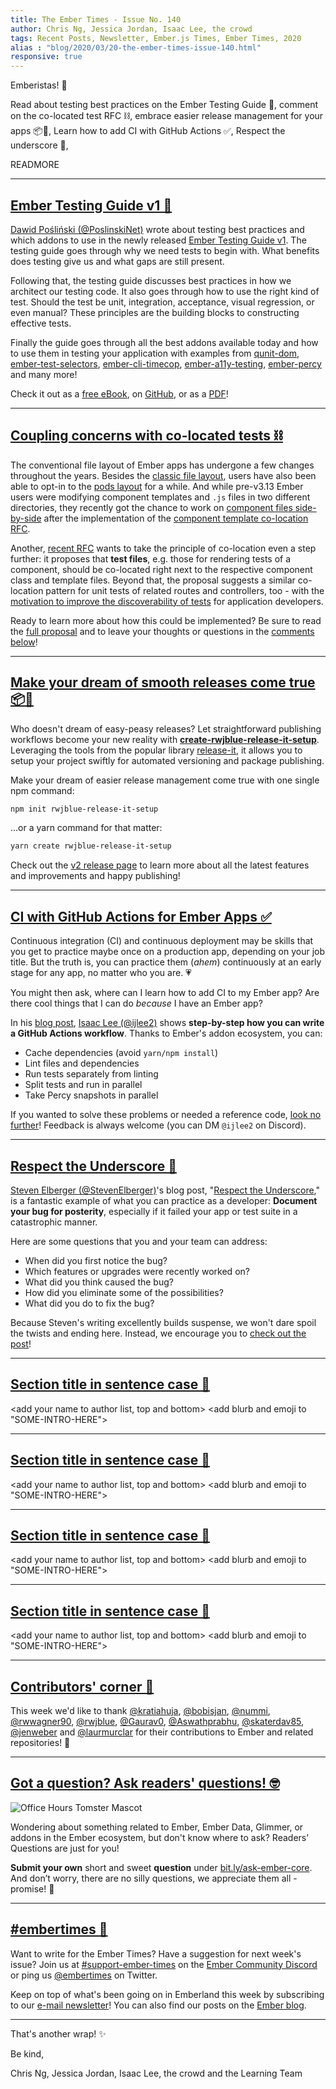 ```yaml
---
title: The Ember Times - Issue No. 140
author: Chris Ng, Jessica Jordan, Isaac Lee, the crowd
tags: Recent Posts, Newsletter, Ember.js Times, Ember Times, 2020
alias : "blog/2020/03/20-the-ember-times-issue-140.html"
responsive: true
---
```


<SAYING-HELLO-IN-YOUR-FAVORITE-LANGUAGE> Emberistas! 🐹

<SOME-INTRO-HERE-TO-KEEP-THEM-SUBSCRIBERS-READING>
Read about testing best practices on the Ember Testing Guide 📗,
comment on the co-located test RFC ⛓,
embrace easier release management for your apps 📦🙌,
Learn how to add CI with GitHub Actions ✅,
Respect the underscore 🙇,

READMORE

---

## [Ember Testing Guide v1 📗](https://twitter.com/PoslinskiNet/status/1239503392386568192)

[Dawid Pośliński (@PoslinskiNet)](https://github.com/PoslinskiNet/) wrote about testing best practices and which addons to use in the newly released [Ember Testing Guide v1](https://selleo.com/ebook/ember). The testing guide goes through why we need tests to begin with. What benefits does testing give us and what gaps are still present.

Following that, the testing guide discusses best practices in how we architect our testing code. It also goes through how to use the right kind of test. Should the test be unit, integration, acceptance, visual regression, or even manual? These principles are the building blocks to constructing effective tests.

Finally the guide goes through all the best addons available today and how to use them in testing your application with examples from [qunit-dom](https://github.com/simplabs/qunit-dom), [ember-test-selectors](https://github.com/simplabs/ember-test-selectors), [ember-cli-timecop](https://github.com/matteodepalo/ember-cli-timecop), [ember-a11y-testing](https://github.com/ember-a11y/ember-a11y-testing), [ember-percy](https://github.com/percy/ember-percy) and many more!

Check it out as a [free eBook](https://selleo.com/ebook/ember), on [GitHub](https://github.com/PoslinskiNet/ember-testing-guide), or as a [PDF](https://selleo.com/uploads/ebooks/ember/ember_testing_guide.pdf)!

---

## [Coupling concerns with co-located tests ⛓](https://github.com/emberjs/rfcs/pull/599)

The conventional file layout of Ember apps has undergone a few changes throughout the years.
Besides the [classic file layout](https://cli.emberjs.com/release/advanced-use/project-layouts/#classiclayout), users have also been able to opt-in to the [pods layout](https://cli.emberjs.com/release/advanced-use/project-layouts/#podslayout) for a while. And while pre-v3.13 Ember users were modifying component templates and `.js` files in two different directories, they recently got the chance to work on [component files side-by-side](https://blog.emberjs.com/2019/09/25/ember-3-13-released.html) after the implementation of the [component template co-location RFC](https://emberjs.github.io/rfcs/0481-component-templates-co-location.html).

Another, [recent RFC](https://github.com/emberjs/rfcs/pull/599) wants to take the principle of co-location even a step further: it proposes that **test files**, e.g. those for rendering tests of a component, should be co-located right next to the respective component class and template files. Beyond that, the proposal suggests a similar co-location pattern for unit tests of related routes and controllers, too - with the [motivation to improve the discoverability of tests](https://github.com/NullVoxPopuli/rfcs/blob/colocated-tests/text/0000-colocated-tests.md#motivation) for application developers.

Ready to learn more about how this could be implemented? Be sure to read the [full proposal](https://github.com/NullVoxPopuli/rfcs/blob/colocated-tests/text/0000-colocated-tests.md) and to leave your thoughts or questions in the [comments below](https://github.com/emberjs/rfcs/pull/599)!

---

## [Make your dream of smooth releases come true 📦🙌](https://github.com/rwjblue/create-rwjblue-release-it-setup/releases/tag/v2.0.0)

Who doesn't dream of easy-peasy releases? Let straightforward publishing workflows become your new reality with [**create-rwjblue-release-it-setup**](https://github.com/rwjblue/create-rwjblue-release-it-setup). Leveraging the tools from the popular library [release-it](https://github.com/release-it/release-it), it allows you to setup your project swiftly for automated versioning and package publishing.

Make your dream of easier release management come true with one single npm command:

```bash
npm init rwjblue-release-it-setup
```

...or a yarn command for that matter:

```bash
yarn create rwjblue-release-it-setup
```

Check out the [v2 release page](https://github.com/rwjblue/create-rwjblue-release-it-setup/releases/tag/v2.0.0) to learn more about all the latest features and improvements and happy publishing!

---

## [CI with GitHub Actions for Ember Apps ✅](https://crunchingnumbers.live/2020/03/17/ci-with-github-actions-for-ember-apps/)

Continuous integration (CI) and continuous deployment may be skills that you get to practice maybe once on a production app, depending on your job title. But the truth is, you can practice them (_ahem_) continuously at an early stage for any app, no matter who you are. 💗

You might then ask, where can I learn how to add CI to my Ember app? Are there cool things that I can do _because_ I have an Ember app?

In his [blog post](https://crunchingnumbers.live/2020/03/17/ci-with-github-actions-for-ember-apps/), [Isaac Lee (@ijlee2)](https://github.com/ijlee2/) shows **step-by-step how you can write a GitHub Actions workflow**. Thanks to Ember's addon ecosystem, you can:

- Cache dependencies (avoid `yarn/npm install`)
- Lint files and dependencies
- Run tests separately from linting
- Split tests and run in parallel
- Take Percy snapshots in parallel

If you wanted to solve these problems or needed a reference code, [look no further](https://crunchingnumbers.live/2020/03/17/ci-with-github-actions-for-ember-apps/)! Feedback is always welcome (you can DM `@ijlee2` on Discord).

---

## [Respect the Underscore 🙇](https://medium.com/@ritual_steven/respect-the-underscore-331fa23e1595)

[Steven Elberger (@StevenElberger)](https://github.com/StevenElberger)'s blog post, "[Respect the Underscore](https://medium.com/@ritual_steven/respect-the-underscore-331fa23e1595)," is a fantastic example of what you can practice as a developer: **Document your bug for posterity**, especially if it failed your app or test suite in a catastrophic manner.

Here are some questions that you and your team can address:

- When did you first notice the bug?
- Which features or upgrades were recently worked on?
- What did you think caused the bug?
- How did you eliminate some of the possibilities?
- What did you do to fix the bug?

Because Steven's writing excellently builds suspense, we won't dare spoil the twists and ending here. Instead, we encourage you to [check out the post](https://medium.com/@ritual_steven/respect-the-underscore-331fa23e1595)!

---

## [Section title in sentence case 🐹](#section-url)

<change section title emoji>
<consider adding some bold to your paragraph>
<please include link to external article/repo/etc in paragraph / body text, not just header title above>

<add your name to author list, top and bottom>
<add blurb and emoji to "SOME-INTRO-HERE">

---

## [Section title in sentence case 🐹](#section-url)

<change section title emoji>
<consider adding some bold to your paragraph>
<please include link to external article/repo/etc in paragraph / body text, not just header title above>

<add your name to author list, top and bottom>
<add blurb and emoji to "SOME-INTRO-HERE">

---

## [Section title in sentence case 🐹](#section-url)

<change section title emoji>
<consider adding some bold to your paragraph>
<please include link to external article/repo/etc in paragraph / body text, not just header title above>

<add your name to author list, top and bottom>
<add blurb and emoji to "SOME-INTRO-HERE">

---

## [Section title in sentence case 🐹](#section-url)

<change section title emoji>
<consider adding some bold to your paragraph>
<please include link to external article/repo/etc in paragraph / body text, not just header title above>

<add your name to author list, top and bottom>
<add blurb and emoji to "SOME-INTRO-HERE">

---

## [Contributors' corner 👏](https://guides.emberjs.com/release/contributing/repositories/)

<p>This week we'd like to thank <a href="https://github.com/kratiahuja" target="gh-user">@kratiahuja</a>, <a href="https://github.com/bobisjan" target="gh-user">@bobisjan</a>, <a href="https://github.com/nummi" target="gh-user">@nummi</a>, <a href="https://github.com/rwwagner90" target="gh-user">@rwwagner90</a>, <a href="https://github.com/rwjblue" target="gh-user">@rwjblue</a>, <a href="https://github.com/Gaurav0" target="gh-user">@Gaurav0</a>, <a href="https://github.com/Aswathprabhu" target="gh-user">@Aswathprabhu</a>, <a href="https://github.com/skaterdav85" target="gh-user">@skaterdav85</a>, <a href="https://github.com/jenweber" target="gh-user">@jenweber</a> and <a href="https://github.com/laurmurclar" target="gh-user">@laurmurclar</a>  for their contributions to Ember and related repositories! 💖</p>

---

## [Got a question? Ask readers' questions! 🤓](https://docs.google.com/forms/d/e/1FAIpQLScqu7Lw_9cIkRtAiXKitgkAo4xX_pV1pdCfMJgIr6Py1V-9Og/viewform)

<div class="blog-row">
  <img class="float-right small transparent padded" alt="Office Hours Tomster Mascot" title="Readers' Questions" src="/images/tomsters/officehours.png" />

  <p>Wondering about something related to Ember, Ember Data, Glimmer, or addons in the Ember ecosystem, but don't know where to ask? Readers’ Questions are just for you!</p>

  <p><strong>Submit your own</strong> short and sweet <strong>question</strong> under <a href="https://bit.ly/ask-ember-core" target="rq">bit.ly/ask-ember-core</a>. And don’t worry, there are no silly questions, we appreciate them all - promise! 🤞</p>
</div>

---

## [#embertimes 📰](https://blog.emberjs.com/tags/newsletter.html)

Want to write for the Ember Times? Have a suggestion for next week's issue? Join us at [#support-ember-times](https://discordapp.com/channels/480462759797063690/485450546887786506) on the [Ember Community Discord](https://discordapp.com/invite/zT3asNS) or ping us [@embertimes](https://twitter.com/embertimes) on Twitter.

Keep on top of what's been going on in Emberland this week by subscribing to our [e-mail newsletter](https://the-emberjs-times.ongoodbits.com/)! You can also find our posts on the [Ember blog](https://emberjs.com/blog/tags/newsletter.html).

---

That's another wrap! ✨

Be kind,

Chris Ng, Jessica Jordan, Isaac Lee, the crowd and the Learning Team
